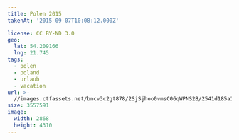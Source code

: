 ```yaml
---
title: Polen 2015
takenAt: '2015-09-07T10:08:12.000Z'

license: CC BY-ND 3.0
geo:
  lat: 54.209166
  lng: 21.745
tags:
  - polen
  - poland
  - urlaub
  - vacation
url: >-
  //images.ctfassets.net/bncv3c2gt878/2SjSjhoo0vmsC06qWPNS2B/2541d185a1c77edaad8b57ae20618c75/polen-2015_25931626976_o
size: 3557591
image:
  width: 2868
  height: 4310
---
```

